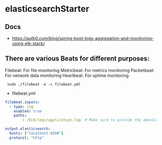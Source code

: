 # elasticsearchStarter

##  Docs
- https://auth0.com/blog/spring-boot-logs-aggregation-and-monitoring-using-elk-stack/

## There are various Beats for different purposes:

Filebeat: For file monitoring
Metricbeat: For metrics monitoring
Packetbeat: For network data monitoring
Heartbeat: For uptime monitoring

```
 sudo ./filebeat -e -c filebeat.yml
```

* filebeat.yml
``` yml
filebeat.inputs:
  - type: log
    enabled: true
    paths:
        - /ELK/logs/application.log  # Make sure to provide the absolute path of the file

output.elasticsearch:
  hosts: ["localhost:9200"]
  protocol: "http"
  
  ```
